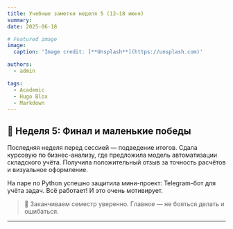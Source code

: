 ```yaml
---
title: Учебные заметки неделя 5 (12–18 июня)
summary: 
date: 2025-06-18

# Featured image
image:
  caption: 'Image credit: [**Unsplash**](https://unsplash.com)'

authors:
  - admin

tags:
  - Academic
  - Hugo Blox
  - Markdown
---
```


## 🚀 Неделя 5: Финал и маленькие победы

Последняя неделя перед сессией — подведение итогов. Сдала курсовую по бизнес-анализу, где предложила модель автоматизации складского учёта. Получила положительный отзыв за точность расчётов и визуальное оформление.

На паре по Python успешно защитила мини-проект: Telegram-бот для учёта задач. Всё работает! И это очень мотивирует.

> 🏁 Заканчиваем семестр уверенно. Главное — не бояться делать и ошибаться.

---

